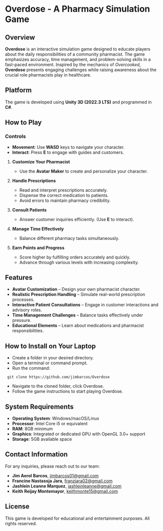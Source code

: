 # Overdose - A Pharmacy Simulation Game

## Overview
**Overdose** is an interactive simulation game designed to educate players about the daily responsibilities of a community pharmacist. The game emphasizes accuracy, time management, and problem-solving skills in a fast-paced environment. Inspired by the mechanics of *Overcooked*, **Overdose** presents engaging challenges while raising awareness about the crucial role pharmacists play in healthcare.

## Platform
The game is developed using **Unity 3D (2022.3 LTS)** and programmed in **C#**.

## How to Play

### Controls
- **Movement**: Use **WASD** keys to navigate your character.
- **Interact**: Press **E** to engage with guides and customers.
1. **Customize Your Pharmacist**
   - Use the **Avatar Maker** to create and personalize your character.

2. **Handle Prescriptions**
   - Read and interpret prescriptions accurately.
   - Dispense the correct medication to patients.
   - Avoid errors to maintain pharmacy credibility.

3. **Consult Patients**
   - Answer customer inquiries efficiently. (Use **E** to interact).

4. **Manage Time Effectively**
   - Balance different pharmacy tasks simultaneously.

5. **Earn Points and Progress**
   - Score higher by fulfilling orders accurately and quickly.
   - Advance through various levels with increasing complexity.

## Features
- **Avatar Customization** – Design your own pharmacist character.
- **Realistic Prescription Handling** – Simulate real-world prescription processes.
- **Interactive Patient Consultations** – Engage in customer interactions and advisory roles.
- **Time Management Challenges** – Balance tasks effectively under pressure.
- **Educational Elements** – Learn about medications and pharmacist responsibilities.

## How to Install on Your Laptop

- Create a folder in your desired directory.
- Open a terminal or command prompt.
- Run the command:
```
 git clone https://github.com/jimbarcos/Overdose
```
- Navigate to the cloned folder, click Overdose.
- Follow the game instructions to start playing Overdose.

## System Requirements
- **Operating System**: Windows/macOS/Linux
- **Processor**: Intel Core i5 or equivalent
- **RAM**: 8GB minimum
- **Graphics**: Integrated or dedicated GPU with OpenGL 3.0+ support
- **Storage**: 5GB available space

## Contact Information
For any inquiries, please reach out to our team:
- **Jim Aerol Barcos**, jimbarcos01@gmail.com
- **Francine Nastassja Jara**, franzjara02@gmail.com
- **Jashlein Leanne Marquez**, jashleinleanne@gmail.com
- **Keith Reijay Montemayor**, keithmonte15@gmail.com

## License
This game is developed for educational and entertainment purposes. All rights reserved.


